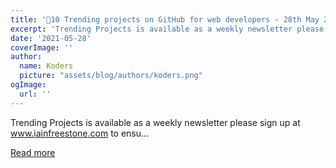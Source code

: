 ```yaml
---
title: '🚀10 Trending projects on GitHub for web developers - 28th May 2021'
excerpt: 'Trending Projects is available as a weekly newsletter please sign up at www.iainfreestone.com to ensu...'
date: '2021-05-28'
coverImage: ''
author:
  name: Koders
  picture: "assets/blog/authors/koders.png"
ogImage:
  url: ''
---
```


Trending Projects is available as a weekly newsletter please sign up at www.iainfreestone.com to ensu...

[Read more](https://dev.to/iainfreestone/10-trending-projects-on-github-for-web-developers-28th-may-2021-2411)
